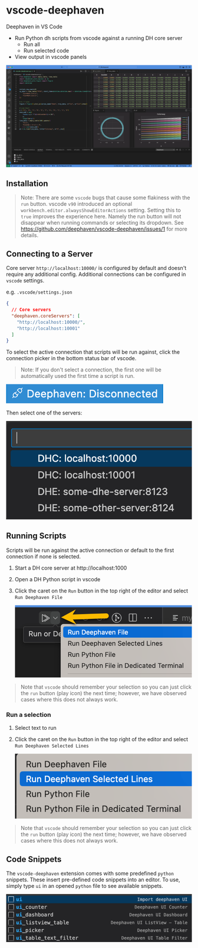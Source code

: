 # vscode-deephaven

Deephaven in VS Code

- Run Python dh scripts from vscode against a running DH core server
  - Run all
  - Run selected code
- View output in vscode panels

![Deephaven in VS Code Extension](docs/extension.png)

## Installation

> Note: There are some `vscode` bugs that cause some flakiness with the `run` button. vscode `v90` introduced an optional `workbench.editor.alwaysShowEditorActions` setting. Setting this to `true` improves the experience here. Namely the run button will not disappear when running commands or selecting its dropdown. See https://github.com/deephaven/vscode-deephaven/issues/1 for more details.

## Connecting to a Server

Core server `http://localhost:10000/` is configured by default and doesn't require any additional config. Additional connections can be configured in `vscode` settings.

e.g. `.vscode/settings.json`

```json
{
  // Core servers
  "deephaven.coreServers": [
    "http://localhost:10000/",
    "http://localhost:10001"
  ]
}
```

To select the active connection that scripts will be run against, click the connection picker in the bottom status bar of vscode.

> Note: If you don't select a connection, the first one will be automatically used the first time a script is run.

![Pick Connection](docs/select-connection.png)

Then select one of the servers:

![Connection Options](docs/select-connection-options.png)

## Running Scripts

Scripts will be run against the active connection or default to the first connection if none is selected.

1. Start a DH core server at http://localhost:1000
2. Open a DH Python script in vscode
3. Click the caret on the `Run` button in the top right of the editor and select `Run Deephaven File`

   ![Deephaven: Run](docs/run.png)

> Note that `vscode` should remember your selection so you can just click the `run` button (play icon) the next time; however, we have observed cases where this does not always work.

### Run a selection

1. Select text to run
2. Click the caret on the `Run` button in the top right of the editor and select `Run Deephaven Selected Lines`

   ![Deephaven: Run Selection](docs/run-selection.png)

> Note that `vscode` should remember your selection so you can just click the `run` button (play icon) the next time; however, we have observed cases where this does not always work.

## Code Snippets

The `vscode-deephaven` extension comes with some predefined `python` snippets. These insert pre-defined code snippets into an editor. To use, simply type `ui` in an opened `python` file to see available snippets.

![Code Snippets](docs/code-snippets.png)
